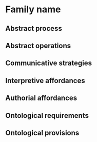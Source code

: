 # Family name
## Abstract process
## Abstract operations
## Communicative strategies
## Interpretive affordances
## Authorial affordances
## Ontological requirements
## Ontological provisions